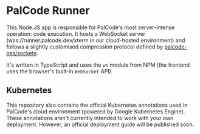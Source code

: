 # PalCode Runner
This Node.JS app is responsible for PalCode's most server-intense operation: code execution. It hosts a WebSocket server (wss://runner.palcode.dev/xterm in our cloud-hosted environment) and follows a slightly customised compression protocol defined by [palcode-oss/sockets](https://github.com/palcode-oss/sockets).

It's written in TypeScript and uses the `ws` module from NPM (the frontend uses the browser's built-in `WebSocket` API).

## Kubernetes
This repository also contains the official Kubernetes annotations used in PalCode's cloud environment (powered by Google Kubernetes Engine). These annotations aren't currently intended to work with your own deployment. However, an official deployment guide will be published soon.
